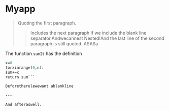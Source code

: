 # Myapp
> Quoting the first paragraph.
>
>>Includes the next paragraph if we include the blank line separator.Andwecannest
>> Nested!And the last line of the second paragraph is still quoted.
ASASa


The function `sumIt` has the definition
```def sumIt(n):
x=0
forxinrange(0,n):
sum+=x
return sum```

Beforetherulewewant ablankline

---

And afteraswell.
